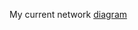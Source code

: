 My current network [diagram](https://docs.google.com/drawings/d/1wnA2-bbvFetr4M1jqSpdjD-cQ57xnWGcSMhmoskxSvI/edit?usp=sharing) 
